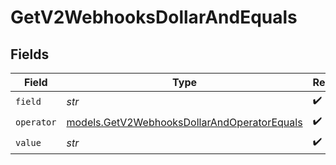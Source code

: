 # GetV2WebhooksDollarAndEquals


## Fields

| Field                                                                                            | Type                                                                                             | Required                                                                                         | Description                                                                                      |
| ------------------------------------------------------------------------------------------------ | ------------------------------------------------------------------------------------------------ | ------------------------------------------------------------------------------------------------ | ------------------------------------------------------------------------------------------------ |
| `field`                                                                                          | *str*                                                                                            | :heavy_check_mark:                                                                               | N/A                                                                                              |
| `operator`                                                                                       | [models.GetV2WebhooksDollarAndOperatorEquals](../models/getv2webhooksdollarandoperatorequals.md) | :heavy_check_mark:                                                                               | N/A                                                                                              |
| `value`                                                                                          | *str*                                                                                            | :heavy_check_mark:                                                                               | N/A                                                                                              |